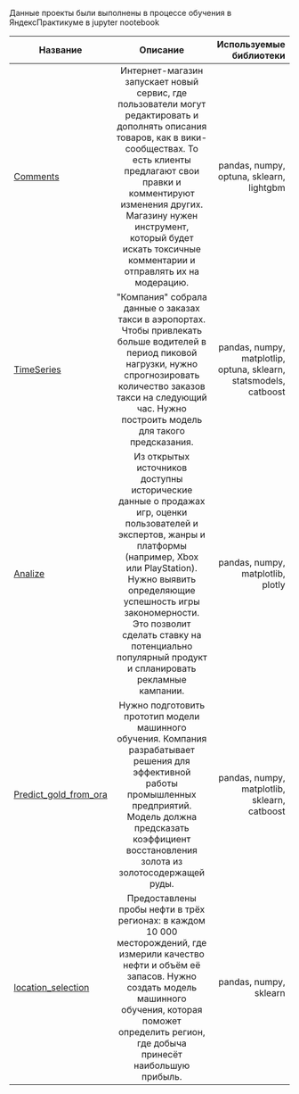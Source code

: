  Данные проекты были выполнены в процессе обучения в ЯндексПрактикуме в jupyter nootebook
 
 
 
 

| Название | Описание | Используемые библиотеки |
| ------------- |:------------------:| -----:|
| [Comments](https://github.com/ChipChik22/repository/tree/main/Comments)     | Интернет-магазин запускает новый сервис, где пользователи могут редактировать и дополнять описания товаров, как в вики-сообществах. То есть клиенты предлагают свои правки и комментируют изменения других. Магазину нужен инструмент, который будет искать токсичные комментарии и отправлять их на модерацию.   |  pandas, numpy, optuna, sklearn, lightgbm  |
| [TimeSeries](https://github.com/ChipChik22/repository/tree/main/TimeSeries)    |"Компания" собрала данные о заказах такси в аэропортах. Чтобы привлекать больше водителей в период пиковой нагрузки, нужно спрогнозировать количество заказов такси на следующий час. Нужно построить модель для такого предсказания. |  pandas, numpy, matplotlip, optuna, sklearn, statsmodels, catboost   |
| [Analize](https://github.com/ChipChik22/repository/tree/main/Analize)  | Из открытых источников доступны исторические данные о продажах игр, оценки пользователей и экспертов, жанры и платформы (например, Xbox или PlayStation). Нужно выявить определяющие успешность игры закономерности. Это позволит сделать ставку на потенциально популярный продукт и спланировать рекламные кампании.         |  pandas, numpy, matplotlib, plotly    |
| [Predict_gold_from_ora](https://github.com/ChipChik22/repository/tree/main/predict_gold_from_ora)  | Нужно подготовить прототип модели машинного обучения. Компания разрабатывает решения для эффективной работы промышленных предприятий. Модель должна предсказать коэффициент восстановления золота из золотосодержащей руды.     |  pandas, numpy, matplotlib, sklearn, catboost    |
| [location_selection](https://github.com/ChipChik22/repository/tree/main/predict_gold_from_ora)  | Предоставлены пробы нефти в трёх регионах: в каждом 10 000 месторождений, где измерили качество нефти и объём её запасов. Нужно создать модель машинного обучения, которая поможет определить регион, где добыча принесёт наибольшую прибыль. |  pandas, numpy, sklearn   |
